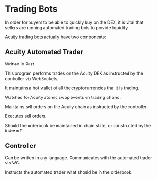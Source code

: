 # Trading Bots

In order for buyers to be able to quickly buy on the DEX, it is vital that sellers are running automated trading bots to provide liquidity.

Acuity trading bots actually have two components:

## Acuity Automated Trader

Written in Rust.

This program performs trades on the Acuity DEX as instructed by the controller via WebSockets.

It maintains a hot wallet of all the cryptocurrencies that it is trading.

Watches for Acuity atomic swap events on trading chains.

Maintains sell orders on the Acuity chain as instructed by the controller.

Executes sell orders.

Should the orderbook be maintained in chain state, or constructed by the indexer?

## Controller

Can be written in any language. Communicates with the automated trader via WS.

Instructs the automated trader what should be in the orderbook.
